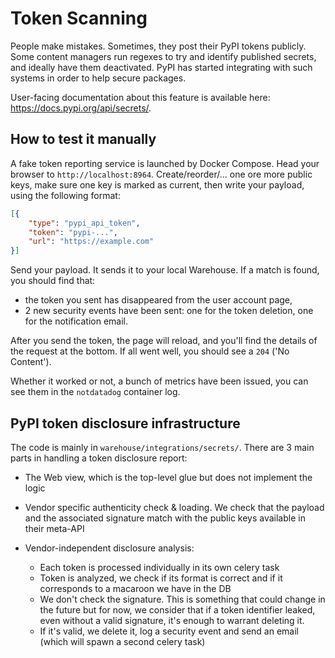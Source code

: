 # Token Scanning

People make mistakes. Sometimes, they post their PyPI tokens publicly. Some
content managers run regexes to try and identify published secrets, and ideally
have them deactivated. PyPI has started integrating with such systems in order
to help secure packages.

User-facing documentation about this feature is available here:
<https://docs.pypi.org/api/secrets/>.

## How to test it manually

A fake token reporting service is launched by Docker Compose. Head your browser to
`http://localhost:8964`. Create/reorder/... one ore more public keys, make
sure one key is marked as current, then write your payload, using the following
format:

```json
[{
    "type": "pypi_api_token",
    "token": "pypi-...",
    "url": "https://example.com"
}]
```

Send your payload. It sends it to your local Warehouse. If a match is found, you
should find that:

- the token you sent has disappeared from the user account page,
- 2 new security events have been sent: one for the token deletion, one for the
  notification email.

After you send the token, the page will reload, and you'll find the details of
the request at the bottom. If all went well, you should see a `204` ('No
Content').

Whether it worked or not, a bunch of metrics have been issued, you can see them
in the `notdatadog` container log.

## PyPI token disclosure infrastructure

The code is mainly in `warehouse/integrations/secrets/`.
There are 3 main parts in handling a token disclosure report:

- The Web view, which is the top-level glue but does not implement the logic
- Vendor specific authenticity check & loading. We check that the payload and
  the associated signature match with the public keys available in their
  meta-API
- Vendor-independent disclosure analysis:

    - Each token is processed individually in its own celery task
    - Token is analyzed, we check if its format is correct and if it
      corresponds to a macaroon we have in the DB
    - We don't check the signature. This is something that could change in the
      future but for now, we consider that if a token identifier leaked, even
      without a valid signature, it's enough to warrant deleting it.
    - If it's valid, we delete it, log a security event and send an email
      (which will spawn a second celery task)
